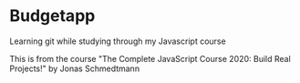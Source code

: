 # Budgetapp
Learning git while studying through my Javascript course

This is from the course "The Complete JavaScript Course 2020: Build Real Projects!" by Jonas Schmedtmann
